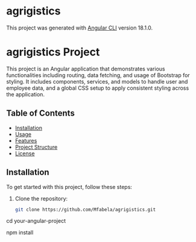 # agrigistics
This project was generated with [Angular CLI](https://github.com/angular/angular-cli) version 18.1.0.



# agrigistics Project

This project is an Angular application that demonstrates various functionalities including routing, data fetching, and usage of Bootstrap for styling. It includes components, services, and models to handle user and employee data, and a global CSS setup to apply consistent styling across the application.

## Table of Contents

- [Installation](#installation)
- [Usage](#usage)
- [Features](#features)
- [Project Structure](#project-structure)
- [License](#license)

## Installation

To get started with this project, follow these steps:

1. Clone the repository:
   ```bash
   git clone https://github.com/Mfabela/agrigistics.git


cd your-angular-project

npm install